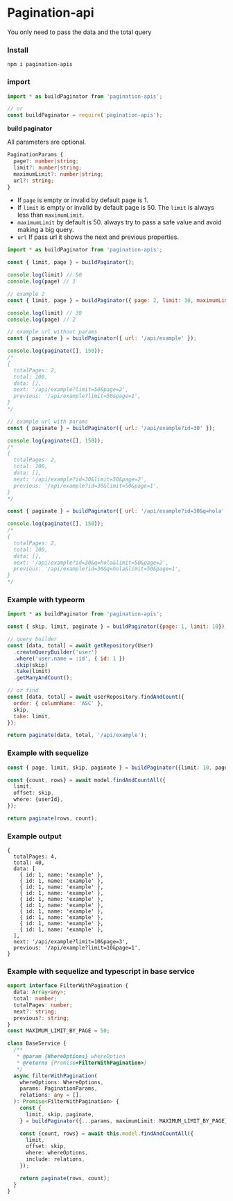 # Pagination-api

You only need to pass the data and the total query

### Install

`npm i pagination-apis`

### import

```js
import * as buildPaginator from 'pagination-apis';

// or
const buildPaginator = require('pagination-apis');
```

**build paginator**

All parameters are optional.
```ts
PaginationParams {
  page?: number|string;
  limit?: number|string;
  maximumLimit?: number|string;
  url?: string;
}
```
- If `page` is empty or invalid by default page is 1.
- If `limit` is empty or invalid by default page is 50. The `limit` is always less than `maximumLimit`.
- `maximumLimit` by default is 50. always try to pass a safe value and avoid making a big query.
- `url` If pass url it shows the next and previous properties.
```js
import * as buildPaginator from 'pagination-apis';

const { limit, page } = buildPaginator();

console.log(limit) // 50
console.log(page) // 1

// example 2
const { limit, page } = buildPaginator({ page: 2, limit: 30, maximumLimit: 100 });

console.log(limit) // 30
console.log(page) // 2

// example url without params
const { paginate } = buildPaginator({ url: '/api/example' });

console.log(paginate([], 150));
/*
{ 
  totalPages: 2,
  total: 100,
  data: [],
  next: '/api/example?limit=50&page=2',
  previous: '/api/example?limit=50&page=1',
}
*/

// example url with params
const { paginate } = buildPaginator({ url: '/api/example?id=30' });

console.log(paginate([], 150));
/*
{ 
  totalPages: 2,
  total: 100,
  data: [],
  next: '/api/example?id=30&limit=50&page=2',
  previous: '/api/example?id=30&limit=50&page=1',
}
*/

const { paginate } = buildPaginator({ url: '/api/example?id=30&q=hola' });

console.log(paginate([], 150));
/*
{ 
  totalPages: 2,
  total: 100,
  data: [],
  next: '/api/example?id=30&q=hola&limit=50&page=2',
  previous: '/api/example?id=30&q=hola&limit=50&page=1',
}
*/

```

### Example with typeorm

```js
import * as buildPaginator from 'pagination-apis';

const { skip, limit, paginate } = buildPaginator({page: 1, limit: 10});

// query builder
const [data, total] = await getRepository(User)
  .createQueryBuilder('user')
  .where('user.name = :id', { id: 1 })
  .skip(skip)
  .take(limit)
  .getManyAndCount();

// or find
const [data, total] = await userRepository.findAndCount({ 
  order: { columnName: 'ASC' }, 
  skip,
  take: limit, 
});

return paginate(data, total, '/api/example');
```

### Example with sequelize
```ts
const { page, limit, skip, paginate } = buildPaginator({limit: 10, page: 1});

const {count, rows} = await model.findAndCountAll({
  limit,
  offset: skip,
  where: {userId},
});

return paginate(rows, count);
```

### Example output
```
{ 
  totalPages: 4,
  total: 40,
  data: [
    { id: 1, name: 'example' },
    { id: 1, name: 'example' },
    { id: 1, name: 'example' },
    { id: 1, name: 'example' },
    { id: 1, name: 'example' },
    { id: 1, name: 'example' },
    { id: 1, name: 'example' },
    { id: 1, name: 'example' },
    { id: 1, name: 'example' },
    { id: 1, name: 'example' },
  ],
  next: '/api/example?limit=10&page=3',
  previous: '/api/example?limit=10&page=1',
}
```

### Example with sequelize and typescript in base service

```ts
export interface FilterWithPagination {
  data: Array<any>;
  total: number;
  totalPages: number;
  next?: string;
  previous?: string;
}
const MAXIMUM_LIMIT_BY_PAGE = 50;

class BaseService {
  /**
   * @param {WhereOptions} whereOption
   * @returns {Promise<FilterWithPagination>}
   */
  async filterWithPagination(
    whereOptions: WhereOptions,
    params: PaginationParams,
    relations: any = [],
  ): Promise<FilterWithPagination> {
    const {
      limit, skip, paginate,
    } = buildPaginator({...params, maximumLimit: MAXIMUM_LIMIT_BY_PAGE});

    const {count, rows} = await this.model.findAndCountAll({
      limit,
      offset: skip,
      where: whereOptions,
      include: relations,
    });

    return paginate(rows, count);
  }
}
```
